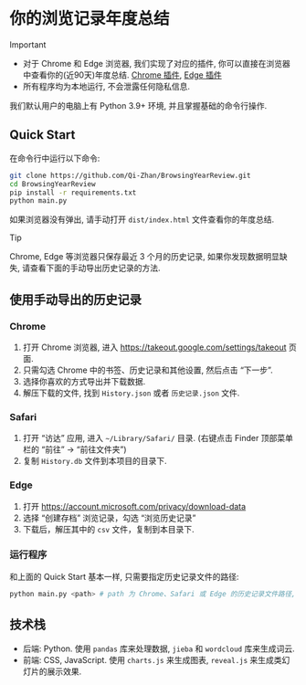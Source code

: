 # 你的浏览记录年度总结

> [!IMPORTANT]
> - 对于 Chrome 和 Edge 浏览器, 我们实现了对应的插件, 你可以直接在浏览器中查看你的(近90天)年度总结. 
> [Chrome 插件](https://chromewebstore.google.com/detail/浏览记录年度总结/cajegnmfgehjccfjlekbmmgcibbkocnm?authuser=0&hl=zh-CN&pli=1), [Edge 插件](https://microsoftedge.microsoft.com/addons/detail/%E6%B5%8F%E8%A7%88%E8%AE%B0%E5%BD%95%E5%B9%B4%E5%BA%A6%E6%80%BB%E7%BB%93/iahgomnlbnjmnedkchjmdlmldliifoac)
> - 所有程序均为本地运行, 不会泄露任何隐私信息.

我们默认用户的电脑上有 Python 3.9+ 环境, 并且掌握基础的命令行操作.

## Quick Start

在命令行中运行以下命令:

```bash
git clone https://github.com/Qi-Zhan/BrowsingYearReview.git
cd BrowsingYearReview
pip install -r requirements.txt
python main.py
```

如果浏览器没有弹出, 请手动打开 `dist/index.html` 文件查看你的年度总结.

> [!TIP]
> Chrome, Edge 等浏览器只保存最近 3 个月的历史记录, 如果你发现数据明显缺失, 请查看下面的手动导出历史记录的方法.

## 使用手动导出的历史记录

### Chrome

1. 打开 Chrome 浏览器, 进入 <https://takeout.google.com/settings/takeout> 页面.
2. 只需勾选 Chrome 中的书签、历史记录和其他设置, 然后点击 “下一步”.
3. 选择你喜欢的方式导出并下载数据.
4. 解压下载的文件, 找到 `History.json` 或者 `历史记录.json` 文件.

### Safari

1. 打开 “访达” 应用, 进入 `~/Library/Safari/` 目录. (右键点击 Finder 顶部菜单栏的 “前往” -> “前往文件夹”)
2. 复制 `History.db` 文件到本项目的目录下.

### Edge

1. 打开 <https://account.microsoft.com/privacy/download-data>
2. 选择 “创建存档” 浏览记录，勾选 “浏览历史记录”
3. 下载后，解压其中的 `csv` 文件，复制到本目录下.


### 运行程序

和上面的 Quick Start 基本一样, 只需要指定历史记录文件的路径:

```bash
python main.py <path> # path 为 Chrome、Safari 或 Edge 的历史记录文件路径, 可以多个
```

## 技术栈

- 后端: Python. 使用 `pandas` 库来处理数据, `jieba` 和 `wordcloud` 库来生成词云.
- 前端: CSS, JavaScript. 使用 `charts.js` 来生成图表, `reveal.js` 来生成类幻灯片的展示效果.
